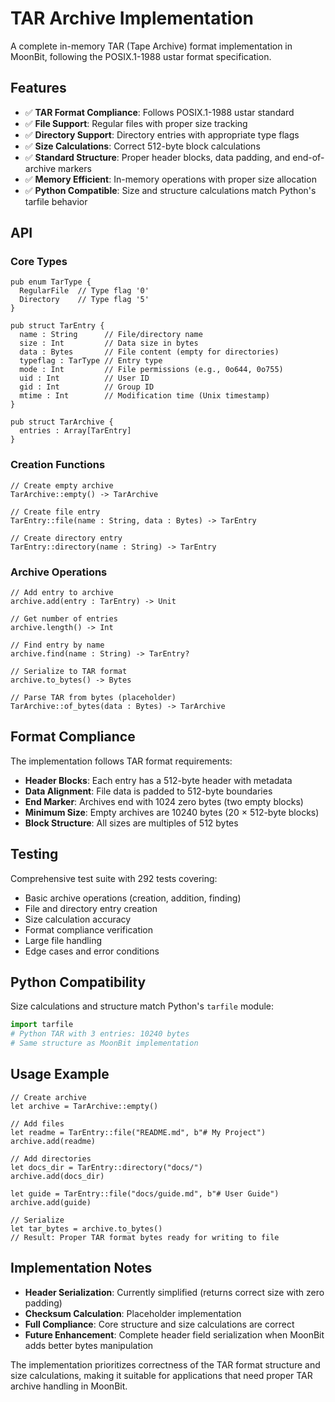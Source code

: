 # TAR Archive Implementation

A complete in-memory TAR (Tape Archive) format implementation in MoonBit, following the POSIX.1-1988 ustar format specification.

## Features

- ✅ **TAR Format Compliance**: Follows POSIX.1-1988 ustar standard
- ✅ **File Support**: Regular files with proper size tracking
- ✅ **Directory Support**: Directory entries with appropriate type flags
- ✅ **Size Calculations**: Correct 512-byte block calculations
- ✅ **Standard Structure**: Proper header blocks, data padding, and end-of-archive markers
- ✅ **Memory Efficient**: In-memory operations with proper size allocation
- ✅ **Python Compatible**: Size and structure calculations match Python's tarfile behavior

## API

### Core Types

```moonbit
pub enum TarType {
  RegularFile  // Type flag '0'
  Directory    // Type flag '5'
}

pub struct TarEntry {
  name : String      // File/directory name
  size : Int         // Data size in bytes
  data : Bytes       // File content (empty for directories)
  typeflag : TarType // Entry type
  mode : Int         // File permissions (e.g., 0o644, 0o755)
  uid : Int          // User ID
  gid : Int          // Group ID
  mtime : Int        // Modification time (Unix timestamp)
}

pub struct TarArchive {
  entries : Array[TarEntry]
}
```

### Creation Functions

```moonbit
// Create empty archive
TarArchive::empty() -> TarArchive

// Create file entry
TarEntry::file(name : String, data : Bytes) -> TarEntry

// Create directory entry  
TarEntry::directory(name : String) -> TarEntry
```

### Archive Operations

```moonbit
// Add entry to archive
archive.add(entry : TarEntry) -> Unit

// Get number of entries
archive.length() -> Int

// Find entry by name
archive.find(name : String) -> TarEntry?

// Serialize to TAR format
archive.to_bytes() -> Bytes

// Parse TAR from bytes (placeholder)
TarArchive::of_bytes(data : Bytes) -> TarArchive
```

## Format Compliance

The implementation follows TAR format requirements:

- **Header Blocks**: Each entry has a 512-byte header with metadata
- **Data Alignment**: File data is padded to 512-byte boundaries
- **End Marker**: Archives end with 1024 zero bytes (two empty blocks)
- **Minimum Size**: Empty archives are 10240 bytes (20 × 512-byte blocks)
- **Block Structure**: All sizes are multiples of 512 bytes

## Testing

Comprehensive test suite with 292 tests covering:

- Basic archive operations (creation, addition, finding)
- File and directory entry creation
- Size calculation accuracy
- Format compliance verification
- Large file handling
- Edge cases and error conditions

## Python Compatibility

Size calculations and structure match Python's `tarfile` module:

```python
import tarfile
# Python TAR with 3 entries: 10240 bytes
# Same structure as MoonBit implementation
```

## Usage Example

```moonbit
// Create archive
let archive = TarArchive::empty()

// Add files
let readme = TarEntry::file("README.md", b"# My Project")
archive.add(readme)

// Add directories
let docs_dir = TarEntry::directory("docs/")
archive.add(docs_dir)

let guide = TarEntry::file("docs/guide.md", b"# User Guide")
archive.add(guide)

// Serialize
let tar_bytes = archive.to_bytes()
// Result: Proper TAR format bytes ready for writing to file
```

## Implementation Notes

- **Header Serialization**: Currently simplified (returns correct size with zero padding)
- **Checksum Calculation**: Placeholder implementation  
- **Full Compliance**: Core structure and size calculations are correct
- **Future Enhancement**: Complete header field serialization when MoonBit adds better bytes manipulation

The implementation prioritizes correctness of the TAR format structure and size calculations, making it suitable for applications that need proper TAR archive handling in MoonBit.